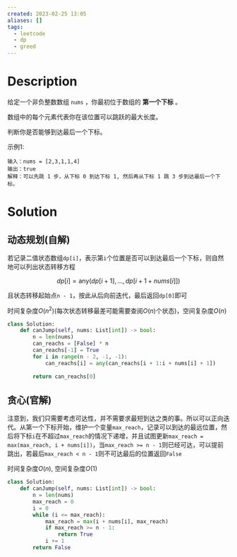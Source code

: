 ```yaml
---
created: 2023-02-25 13:05
aliases: []
tags:
  - leetcode 
  - dp 
  - greed 
---
```


# Description

给定一个非负整数数组 `nums` ，你最初位于数组的 **第一个下标** 。

数组中的每个元素代表你在该位置可以跳跃的最大长度。

判断你是否能够到达最后一个下标。

示例1: 
```
输入：nums = [2,3,1,1,4]
输出：true
解释：可以先跳 1 步，从下标 0 到达下标 1, 然后再从下标 1 跳 3 步到达最后一个下标。
```




# Solution

## 动态规划(自解)

若记录二值状态数组`dp[i]`，表示第`i`个位置是否可以到达最后一个下标，则自然地可以列出状态转移方程

$$
dp[i] = \text{any}(dp[i + 1], ..., dp[i + 1 + nums[i]])
$$

且状态转移起始点`n - 1`，按此从后向前迭代，最后返回`dp[0]`即可

时间复杂度$O(n^2)$(每次状态转移最差可能需要查阅$O(n)$个状态)，空间复杂度$O(n)$

```python
class Solution:
    def canJump(self, nums: List[int]) -> bool:
        n = len(nums)
        can_reachs = [False] * n
        can_reachs[-1] = True
        for i in range(n - 2, -1, -1):
            can_reachs[i] = any(can_reachs[i + 1:i + nums[i] + 1])
        
        return can_reachs[0]
```

## 贪心(官解)

注意到，我们只需要考虑可达性，并不需要求最短到达之类的事。所以可以正向迭代。从第一个下标开始，维护一个变量`max_reach`，记录可以到达的最远位置，然后将下标`i`在不超过`max_reach`的情况下递增，并且试图更新`max_reach = max(max_reach, i + nums[i])`，当`max_reach >= n - 1`则已经可达，可以提前跳出，若最后`max_reach < n - 1`则不可达最后的位置返回`False`

时间复杂度$O(n)$, 空间复杂度$O(1)$

```python
class Solution:
    def canJump(self, nums: List[int]) -> bool:
        n = len(nums)
        max_reach = 0
        i = 0
        while (i <= max_reach):
            max_reach = max(i + nums[i], max_reach)
            if max_reach >= n - 1:
                return True
            i += 1
        return False
```

